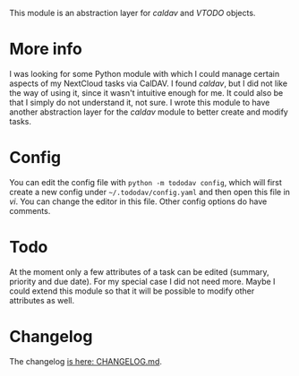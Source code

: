 This module is an abstraction layer for _caldav_ and _VTODO_ objects.

# More info

I was looking for some Python module with which I could manage certain aspects of my NextCloud tasks via CalDAV. I found _caldav_, but I did not like the way of using it, since it wasn't intuitive enough for me. It could also be that I simply do not understand it, not sure. I wrote this module to have another abstraction layer for the _caldav_ module to better create and modify tasks.

# Config

You can edit the config file with `python -m tododav config`, which will first create a new config under `~/.tododav/config.yaml` and then open this file in _vi_. You can change the editor in this file. Other config options do have comments.

# Todo

At the moment only a few attributes of a task can be edited (summary, priority and due date). For my special case I did not need more. Maybe I could extend this module so that it will be possible to modify other attributes as well.

# Changelog

The changelog [is here: CHANGELOG.md](CHANGELOG.md).
